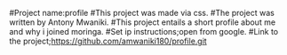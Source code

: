 #Project name:profile
#This project was made via css.
#The project was written by Antony Mwaniki.
#This project entails a short profile about me and why i joined moringa.
#Set ip instructions;open from google.
#Link to the project;https://github.com/amwaniki180/profile.git
